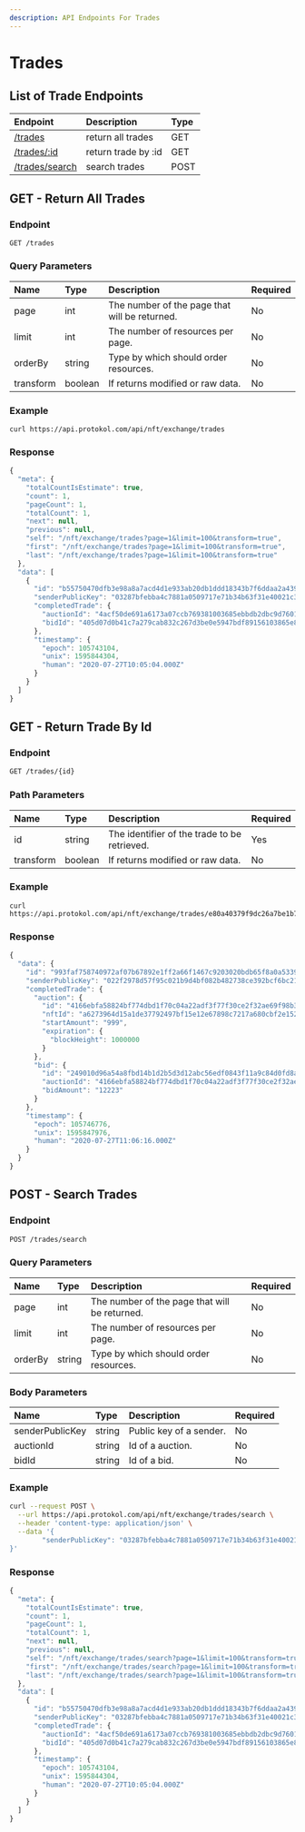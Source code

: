 ```yaml
---
description: API Endpoints For Trades
---
```


# Trades

## List of Trade Endpoints

| Endpoint | Description | Type |
| :--- | :--- | :--- |
| [/trades](https://docs.protokol.com/nft/nft-exchange-api/trades#get-return-all-trades) | return all trades | GET |
| [/trades/:id](https://docs.protokol.com/nft/nft-exchange-api/trades#get-return-trade-by-id) | return trade by :id | GET |
| [/trades/search](https://docs.protokol.com/nft/nft-exchange-api/trades#post-search-trades) | search trades | POST |

## GET - Return All Trades

### Endpoint

```text
GET /trades
```

### **Query Parameters** <a id="query-parameters"></a>

| **Name** | Type | Description | Required |
| :--- | :--- | :--- | :--- |
| page | int | The number of the page that will be returned. | No |
| limit | int | The number of resources per page. | No |
| orderBy | string | Type by which should order resources. | No |
| transform | boolean | If returns modified or raw data. | No |

### Example

```text
curl https://api.protokol.com/api/nft/exchange/trades
```

### Response

```javascript
{
  "meta": {
    "totalCountIsEstimate": true,
    "count": 1,
    "pageCount": 1,
    "totalCount": 1,
    "next": null,
    "previous": null,
    "self": "/nft/exchange/trades?page=1&limit=100&transform=true",
    "first": "/nft/exchange/trades?page=1&limit=100&transform=true",
    "last": "/nft/exchange/trades?page=1&limit=100&transform=true"
  },
  "data": [
    {
      "id": "b55750470dfb3e98a8a7acd4d1e933ab20db1ddd18343b7f6ddaa2a4395a9d06",
      "senderPublicKey": "03287bfebba4c7881a0509717e71b34b63f31e40021c321f89ae04f84be6d6ac37",
      "completedTrade": {
        "auctionId": "4acf50de691a6173a07ccb769381003685ebbdb2dbc9d7601baa882cc9bbfd56",
        "bidId": "405d07d0b41c7a279cab832c267d3be0e5947bdf89156103865e8a290d4e907a"
      },
      "timestamp": {
        "epoch": 105743104,
        "unix": 1595844304,
        "human": "2020-07-27T10:05:04.000Z"
      }
    }
  ]
}
```

## GET - Return Trade By Id

### Endpoint

```bash
GET /trades/{id}
```

### Path Parameters <a id="path-parameters"></a>

| Name | Type | Description | Required |
| :--- | :--- | :--- | :--- |
| id | string | The identifier of the trade to be retrieved. | Yes |
| transform | boolean | If returns modified or raw data. | No |

### Example

```text
curl https://api.protokol.com/api/nft/exchange/trades/e80a40379f9dc26a7be1b7302e4f2f1129ae6335c538a41cf29e9f242cfaee0d
```

### Response

```javascript
{
  "data": {
    "id": "993faf758740972af07b67892e1ff2a66f1467c9203020bdb65f8a0a533942e7",
    "senderPublicKey": "022f2978d57f95c021b9d4bf082b482738ce392bcf6bc213710e7a21504cfeb5a0",
    "completedTrade": {
      "auction": {
        "id": "4166ebfa58824bf774dbd1f70c04a22adf3f77f30ce2f32ae69f98b302b5752f",
        "nftId": "a6273964d15a1de37792497bf15e12e67898c7217a680cbf2e152cccc33e5182",
        "startAmount": "999",
        "expiration": {
          "blockHeight": 1000000
        }
      },
      "bid": {
        "id": "249010d96a54a8fbd14b1d2b5d3d12abc56edf0843f11a9c84d0fd8a2385625a",
        "auctionId": "4166ebfa58824bf774dbd1f70c04a22adf3f77f30ce2f32ae69f98b302b5752f",
        "bidAmount": "12223"
      }
    },
    "timestamp": {
      "epoch": 105746776,
      "unix": 1595847976,
      "human": "2020-07-27T11:06:16.000Z"
    }
  }
}
```

## POST - Search Trades

### Endpoint

```bash
POST /trades/search
```

### **Query Parameters** <a id="query-parameters"></a>

| **Name** | Type | Description | Required |
| :--- | :--- | :--- | :--- |
| page | int | The number of the page that will be returned. | No |
| limit | int | The number of resources per page. | No |
| orderBy | string | Type by which should order resources. | No |

### Body Parameters <a id="body-parameters"></a>

| **Name** | Type | Description | Required |
| :--- | :--- | :--- | :--- |
| senderPublicKey | string | Public key of a sender. | No |
| auctionId | string | Id of a auction. | No |
| bidId | string | Id of a bid. | No |

### Example

```bash
curl --request POST \
  --url https://api.protokol.com/api/nft/exchange/trades/search \
  --header 'content-type: application/json' \
  --data '{
	  	"senderPublicKey": "03287bfebba4c7881a0509717e71b34b63f31e40021c321f89ae04f84be6d6ac37"
}'
```

### Response

```javascript
{
  "meta": {
    "totalCountIsEstimate": true,
    "count": 1,
    "pageCount": 1,
    "totalCount": 1,
    "next": null,
    "previous": null,
    "self": "/nft/exchange/trades/search?page=1&limit=100&transform=true",
    "first": "/nft/exchange/trades/search?page=1&limit=100&transform=true",
    "last": "/nft/exchange/trades/search?page=1&limit=100&transform=true"
  },
  "data": [
    {
      "id": "b55750470dfb3e98a8a7acd4d1e933ab20db1ddd18343b7f6ddaa2a4395a9d06",
      "senderPublicKey": "03287bfebba4c7881a0509717e71b34b63f31e40021c321f89ae04f84be6d6ac37",
      "completedTrade": {
        "auctionId": "4acf50de691a6173a07ccb769381003685ebbdb2dbc9d7601baa882cc9bbfd56",
        "bidId": "405d07d0b41c7a279cab832c267d3be0e5947bdf89156103865e8a290d4e907a"
      },
      "timestamp": {
        "epoch": 105743104,
        "unix": 1595844304,
        "human": "2020-07-27T10:05:04.000Z"
      }
    }
  ]
}
```

